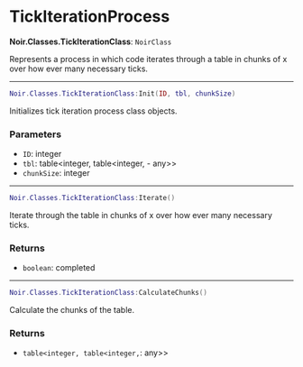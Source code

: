 # TickIterationProcess

**Noir.Classes.TickIterationClass**: `NoirClass`

Represents a process in which code iterates through a table in chunks of x over how ever many necessary ticks.

---

```lua
Noir.Classes.TickIterationClass:Init(ID, tbl, chunkSize)
```
Initializes tick iteration process class objects.

### Parameters
- `ID`: integer
- `tbl`: table<integer, table<integer, - any>>
- `chunkSize`: integer

---

```lua
Noir.Classes.TickIterationClass:Iterate()
```
Iterate through the table in chunks of x over how ever many necessary ticks.

### Returns
- `boolean`: completed

---

```lua
Noir.Classes.TickIterationClass:CalculateChunks()
```
Calculate the chunks of the table.

### Returns
- `table<integer, table<integer,`: any>>